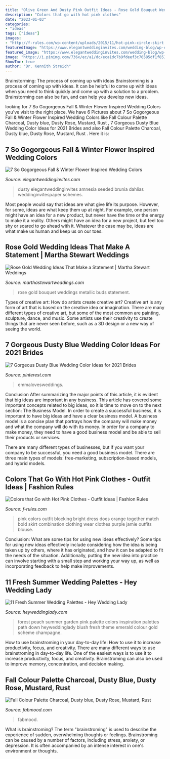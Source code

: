 ```yaml
---
title: "Olive Green And Dusty Pink Outfit Ideas - Rose Gold Bouquet Weddings Metallic Buds Statement"
description: "Colors that go with hot pink clothes"
date: "2023-01-03"
categories:
- "ideas"
tags: ["ideas"]
images:
- "http://f-rules.com/wp-content/uploads/2015/11/hot-pink-circle-skirt.jpg"
featuredImage: "https://www.elegantweddinginvites.com/wedding-blog/wp-content/uploads/2020/08/burgundy-and-dusty-rose-fall-wedding-bouquets-768x1024.jpg"
featured_image: "https://www.elegantweddinginvites.com/wedding-blog/wp-content/uploads/2020/08/burgundy-and-dusty-rose-fall-wedding-bouquets-768x1024.jpg"
image: "https://i.pinimg.com/736x/ec/a1/dc/eca1dc7b9fdeef3c76585df1f8515427.jpg"
ShowToc: true
author: "Dr. Kennith Streich"
---
```



Brainstorming: The process of coming up with ideas
Brainstorming is a process of coming up with ideas. It can be helpful to come up with ideas when you need to think quickly and come up with a solution to a problem. Brainstorming can also be fun, and can help you develop new ideas.

	

		
looking for 7 So Gogorgeous Fall &amp; Winter Flower Inspired Wedding Colors you've visit to the right place. We have 6 Pictures about 7 So Gogorgeous Fall &amp; Winter Flower Inspired Wedding Colors like Fall Colour Palette  Charcoal, Dusty blue, Dusty Rose, Mustard, Rust , 7 Gorgeous Dusty Blue Wedding Color Ideas for 2021 Brides and also Fall Colour Palette  Charcoal, Dusty blue, Dusty Rose, Mustard, Rust . Here it is:
		
    
## 7 So Gogorgeous Fall &amp; Winter Flower Inspired Wedding Colors

<img loading=lazy src="https://www.elegantweddinginvites.com/wedding-blog/wp-content/uploads/2020/08/burgundy-and-dusty-rose-fall-wedding-bouquets-768x1024.jpg" onerror="this.onerror=null;this.src='https://tse4.mm.bing.net/th?id=OIP.kH_h_T9mxGNuBGSqFOPi5QHaJ4&amp;pid=15.1';" alt="7 So Gogorgeous Fall &amp; Winter Flower Inspired Wedding Colors">

_Source: elegantweddinginvites.com_

>dusty elegantweddinginvites amnesia seeded brunia dahlias weddinginvitespaper schemes. 

	

Most people would say that ideas are what give life its purpose. However, for some, ideas are what keep them up at night. For example, one person might have an idea for a new product, but never have the time or the energy to make it a reality. Others might have an idea for a new project, but feel too shy or scared to go ahead with it. Whatever the case may be, ideas are what make us human and keep us on our toes.

    
## Rose Gold Wedding Ideas That Make A Statement | Martha Stewart Weddings

<img loading=lazy src="https://static.onecms.io/wp-content/uploads/sites/36/2017/05/19073816/rose-gold-wedding-ideas-andy-kyle-roberts-0918.jpg" onerror="this.onerror=null;this.src='https://tse1.mm.bing.net/th?id=OIP.22TxD1-ejbpzANxEut-N1AHaLH&amp;pid=15.1';" alt="Rose Gold Wedding Ideas That Make a Statement | Martha Stewart Weddings">

_Source: marthastewartweddings.com_

>rose gold bouquet weddings metallic buds statement. 

	

Types of creative art: How do artists create creative art?
Creative art is any form of art that is based on the creative idea or imagination. There are many different types of creative art, but some of the most common are painting, sculpture, dance, and music. Some artists use their creativity to create things that are never seen before, such as a 3D design or a new way of seeing the world.

    
## 7 Gorgeous Dusty Blue Wedding Color Ideas For 2021 Brides

<img loading=lazy src="https://i.pinimg.com/736x/ec/a1/dc/eca1dc7b9fdeef3c76585df1f8515427.jpg" onerror="this.onerror=null;this.src='https://tse3.mm.bing.net/th?id=OIP.BRMq0dQAjltx6iKfcSraZAHaQw&amp;pid=15.1';" alt="7 Gorgeous Dusty Blue Wedding Color Ideas for 2021 Brides">

_Source: pinterest.com_

>emmalovesweddings. 

	

Conclusion
After summarizing the major points of this article, it is evident that big ideas are important in any business. This article has covered some important concepts related to big ideas, so it is time to move on to the next section: The Business Model.
In order to create a successful business, it is important to have big ideas and have a clear business model. A business model is a concise plan that portrays how the company will make money and what the company will do with its money. In order for a company to make money, they need to have a good business model and be able to sell their products or services. 

There are many different types of businesses, but if you want your company to be successful, you need a good business model. There are three main types of models: free-marketing, subscription-based models, and hybrid models.

    
## Colors That Go With Hot Pink Clothes - Outfit Ideas | Fashion Rules

<img loading=lazy src="http://f-rules.com/wp-content/uploads/2015/11/hot-pink-circle-skirt.jpg" onerror="this.onerror=null;this.src='https://tse1.mm.bing.net/th?id=OIP.q3mAt-MIYlejSUAkKx0kMQHaQb&amp;pid=15.1';" alt="Colors that Go with Hot Pink Clothes - Outfit Ideas | Fashion Rules">

_Source: f-rules.com_

>pink colors outfit blocking bright dress does orange together match bold skirt combination clothing wear clothes purple jamie outfits blouse. 

	

Conclusion: What are some tips for using new ideas effectively?
Some tips for using new ideas effectively include considering how the idea is being taken up by others, where it has originated, and how it can be adapted to fit the needs of the situation. Additionally, putting the new idea into practice can involve starting with a small step and working your way up, as well as incorporating feedback to help make improvements.

    
## 11 Fresh Summer Wedding Palettes - Hey Wedding Lady

<img loading=lazy src="http://heyweddinglady.com/wp-content/uploads/2015/05/13-28441-post/green-pink-summer-wedding-palette.jpg" onerror="this.onerror=null;this.src='https://tse1.mm.bing.net/th?id=OIP.iV5Te0peB5_p6WUK_9ArOgHaKD&amp;pid=15.1';" alt="11 Fresh Summer Wedding Palettes - Hey Wedding Lady">

_Source: heyweddinglady.com_

>forest peach summer garden pink palette colors inspiration palettes path down heyweddinglady blush fresh theme emerald colour gold scheme champagne. 

	

How to use brainstroming in your day-to-day life: How to use it to increase productivity, focus, and creativity.
There are many different ways to use brainstroming in day-to-day life. One of the easiest ways is to use it to increase productivity, focus, and creativity. Brainstroming can also be used to improve memory, concentration, and decision making.

    
## Fall Colour Palette  Charcoal, Dusty Blue, Dusty Rose, Mustard, Rust 

<img loading=lazy src="https://www.fabmood.com/wp-content/uploads/2021/02/colour-palette-600x1123.jpg" onerror="this.onerror=null;this.src='https://tse2.mm.bing.net/th?id=OIP.8jkM-3rOWc-2mfc4WNaOhAHaN3&amp;pid=15.1';" alt="Fall Colour Palette  Charcoal, Dusty blue, Dusty Rose, Mustard, Rust ">

_Source: fabmood.com_

>fabmood. 

	

What is brainstroming?
The term "brainstroming" is used to describe the experience of sudden, overwhelming thoughts or feelings. Brainstroming can be caused by a number of factors, including stress, anxiety, or depression. It is often accompanied by an intense interest in one's environment or thoughts.

